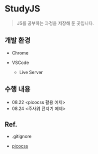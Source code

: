 # StudyJS

>JS를 공부하는 과정을 저장해 둔 곳입니다.

## 개발 환경

- Chrome

- VSCode
    - Live Server


## 수행 내용
- 08.22 <picocss 활용 예제>
- 08.24 <주사위 던지기 예제>

## Ref.
- .gitignore

- [picocss](https://picocss.com/)